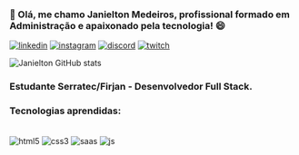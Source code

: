### 👋 Olá, me chamo Janielton Medeiros, profissional formado em Administração e apaixonado pela tecnologia! 😄
[![linkedin](https://img.shields.io/badge/LinkedIn-0077B5?style=for-the-badge&logo=linkedin&logoColor=white)](https://www.linkedin.com/in/janieltonmedeiros)
[![instagram](https://img.shields.io/badge/Instagram-E4405F?style=for-the-badge&logo=instagram&logoColor=white)](https://www.instagram.com/janieltom/)
[![discord](https://img.shields.io/badge/Discord-7289DA?style=for-the-badge&logo=discord&logoColor=white)](https://discord.com/invite/Ve24nyDqWV)
[![twitch](https://img.shields.io/badge/Twitch-9146FF?style=for-the-badge&logo=twitch&logoColor=white)](https://www.twitch.tv/darkorioon)

![Janielton GitHub stats](https://github-readme-stats.vercel.app/api?username=Janielton-Medeiros&theme=algolia_icons=true)

### Estudante Serratec/Firjan - Desenvolvedor Full Stack. 
### Tecnologias aprendidas:
<div style="display: inline_block"><br>
  <img align = "center" alt=html5 src= "https://img.shields.io/badge/HTML5-E34F26?style=for-the-badge&logo=html5&logoColor=white"> 
  <img align = "center" alt=css3 src= "https://img.shields.io/badge/CSS3-1572B6?style=for-the-badge&logo=css3&logoColor=white">  
  <img align = "center" alt=saas src= "https://img.shields.io/badge/Sass-CC6699?style=for-the-badge&logo=sass&logoColor=white">
  <img align = "center" alt=js src= "https://img.shields.io/badge/JavaScript-323330?style=for-the-badge&logo=javascript&logoColor=F7DF1E"> 
</div>

